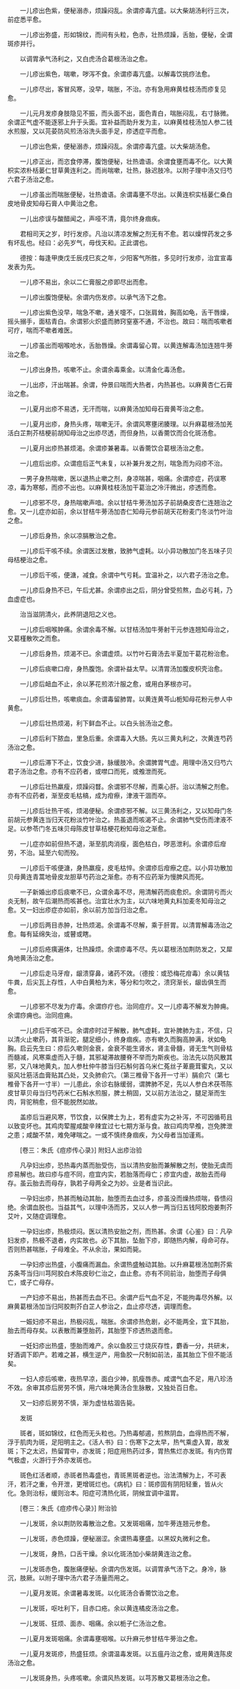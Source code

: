 <!-- { "loadSidebar": true } -->
　　一儿疹出色紫，便秘溺赤，烦躁闷乱。余谓疹毒亢盛。以大柴胡汤利行三次，前症悉平愈。

　　一儿疹出弥盛，形如锦纹，而间有头粒，色赤，壮热烦躁，舌胎，便秘，全谓斑疹并行。

　　以调胃承气汤利之，又白虎汤合葛根汤治之愈。

　　一儿疹出紫色，喘嗽，哕泻不食。余谓疹毒亢盛。以解毒饮挑痧法愈。

　　一儿疹尽出，客冒风寒，没早，喘胀，不治。亦有急用麻黄桂枝汤而疹复见愈。

　　一儿元月发疹身肢隐见不振，而头面不出，面色青白，喘胀闷乱，右寸脉微。余谓正气虚不能逐邪上升于头面。宜补益而助升发为主，以麻黄桂枝汤加人参二钱水煎服，又以芫荽防风煎汤浴洗头面手足，疹透症平而愈。

　　一儿疹出色紫，便秘溺赤，烦躁闷乱。余谓疹毒亢盛。以大柴胡汤愈。

　　一儿疹正出，而恣食停滞，腹饱便秘，壮热谵语。余谓食壅而毒不化。以大黄枳实浓朴栝蒌仁甘草黄连利之。而尚喘嗽，壮热，脉迟肢冷。以附子理中汤又归芍六君子汤治之愈。

　　一儿疹虽出而喘胀便秘，壮热谵语。余谓毒壅不尽出。以黄连枳实栝蒌仁桑白皮地骨皮知母石膏人中黄治之愈。

　　一儿出疹误与酸醋闻之，声哑不清，竟尔终身痼疾。

　　君相司天之岁，时行发疹。凡治以清凉发解之剂无有不愈。若以燥悍药发之多有坏乱也。经曰：必先岁气，毋伐天和。正此谓也。

　　德按：每逢甲庚戊壬辰戌巳亥之年，少阳客气所胜，多见时行发疹，治宜宣毒发表为先。

　　一儿疹不易出，余以二仁膏服之疹即尽出而愈。

　　一儿疹出腹饱便秘。余谓内伤发疹。以承气汤下之愈。

　　一儿疹出紫色没早，喘急不嗽，通关嚏不，口张肩耸，胸高如龟，舌干唇燥，摇头搦手，面枯青白。余谓邪火炽盛而肺窍窒塞不通，不治也。故曰：喘而咳嗽者可疗，喘而不嗽者难医。

　　一儿疹虽出而咽喉呛水，舌胎唇燥。余谓毒留心胃。以黄连解毒汤加连翘牛蒡治之愈。

　　一儿疹出身热，咳嗽不止。余谓余毒乘金。以清金化毒汤愈。

　　一儿出疹，汗出喘甚。余谓，仲景曰喘而大热者，内热甚也。以麻黄杏仁石膏治之愈。

　　一儿夏月出疹不易透，无汗而喘，以麻黄汤加知母石膏黄芩治之愈。

　　一儿夏月出疹，身热头疼，喘嗽无汗。余谓风寒壅闭腠理。以升麻葛根汤加羌活白芷荆芥桔梗前胡知母治之出疹尽透，而但身热，以香薷饮而合化斑汤愈。

　　一儿夏月出疹热甚烦渴。余谓疹兼暑毒。以香薷饮合葛根汤治之愈。

　　一儿痘后出疹。众谓痘后正气未复，以补兼升发之剂，喘急而为闷疹不治。

　　一男子身热喘嗽，医以退热止嗽之剂，身凉喘甚，咽痛。余谓疹症，药误寒凉，毒为寒郁，而疹不出也。以麻黄桂枝汤加干葛治之冷汗微出，疹透而愈。

　　一儿疹邪不尽，身热喘嗽声喑。余以甘桔牛蒡汤加苏子前胡桑皮杏仁连翘治之愈。又一儿症亦如前，余以甘桔牛蒡汤加杏仁知母元参前胡天花粉麦门冬淡竹叶治之愈。

　　一儿疹后身热，余以凉膈散治之愈。

　　一儿疹后干咳不续。余谓医过发散，致肺气虚耗。以小异功散加门冬五味子贝母桔梗治之愈。

　　一儿疹后干咳，便溏，减食。余谓中气亏耗。宜温补之，以六君子汤治之愈。

　　一儿疹后身热不已，午后尤甚。余谓疹出之后，阴分曾受煎熬，血必亏耗，乃血虚症也。

　　治当滋阴清火，此养阴退阳之义也。

　　一儿疹后咽喉肿痛。余谓余毒不解。以甘桔汤加牛蒡射干元参连翘知母治之，又葛槿散吹之而愈。

　　一儿疹后身热，烦渴不已。余谓虚烦。以竹叶石膏汤去半夏加干葛花粉治愈。

　　一儿疹后痰嗽口疳，身热腹饱。余谓补益太早。以清胃汤加腹皮枳壳治愈。

　　一儿疹后衄血不止，余以茅花煎浓汁服之愈，或用白茅根亦可。

　　一儿疹后壮热，咳嗽痰血。余谓毒留肺胃。以黄连黄芩山栀知母花粉元参人中黄愈。

　　一儿疹后壮热烦渴，利下鲜血不止。以白头翁汤治之愈。

　　一儿疹后利下脓血，里急后重。余谓毒入大肠。先以三黄丸利之，次黄连芍药汤治之愈。

　　一儿疹后滞下不止，饮食少进，脉缓肢冷。余谓脾胃气虚。用理中汤又归芍六君子汤治之愈。亦有不应药者，或噤口而死，或飧泄而死。

　　一儿疹后壮热羸瘦，烦躁闷瞀。余谓邪不尽解，而乘心肝。治以清解之剂愈。亦有不应药者，渐至皮毛枯槁，成为疳瘵，津液干涸而卒。

　　一儿疹后壮热干咳，烦渴便秘。余谓疹邪不解。以三黄汤利之，又以知母门冬前胡元参黄连当归天花粉淡竹叶治之。热虽退而咳渴不止。余谓肺气受伤而津液不足。以参苓门冬五味贝母陈皮甘草桔梗花粉知母治之渐愈。

　　一儿症亦如前但热不退，渐至肌肉消瘦，面色枯白，哕恶泄利。余谓疹后疳劳，不治。延至六旬而殁。

　　一儿疹后干咳便溏，身热羸瘦，皮毛枯悴。余谓疹后疳瘵之症。以小异功散加贝母黄连青蒿地骨皮龙胆草芍药治之渐愈。亦有不应药渐为慢脾风而死。

　　一子新婚出疹后痰嗽不已，众谓余毒不尽，用清解药而痰愈炽。余谓阴亏而火炎无制，故午后潮热而咳甚也。治宜壮水为主，以六味地黄丸料加麦冬知母治之愈。又一妇出疹症亦如前，余以前方加当归治之愈。

　　一儿疹后两目赤肿，壮热烦渴。余谓毒不尽解，乘于肝胃。以清胃解毒汤治之愈。每有延绵失治，或瞽或瞎。

　　一儿疹后疮痍遍体，壮热躁烦。余谓疹毒不尽。先以葛根汤加荆防发之，又犀角地黄汤治之愈。

　　一儿疹后走马牙疳，龈溃穿鼻，诸药不效。（德按：或恐梅花疳毒）余以黄牯牛粪，后尖瓦上存性，人中白黄柏为末，等分和匀吹之，溃窍渐长，龈齿俱生而愈。

　　一儿疹邪不尽发为疔毒。余谓痧疔也。治同痘疔。又一儿疹毒不解发为肿痈。余谓痧痈也。治同痘痈。

　　一儿疹后干咳不已。余谓疹时过于解散，肺气虚耗，宜补脾肺为主，不信，只以清火止嗽药，其背渐驼，腿足细小，终身痼疾。亦有嗽久而胸高肿满，状如龟胸。启云先生曰：疹后久嗽则金衰，金衰不能生肾水，肾主骨髓，肾无生气则骨枯而髓减，风寒乘虚而入于髓，其邪凝滞故腰脊不举而为斯疾也。治法先以防风散其邪，又八味地黄丸，加人参杜仲牛膝当归石斛何首乌米仁菟丝子萆鹿茸蜜丸，又以驱风壮筋活血膏贴其凸处，又灸肺俞穴。（第三椎骨下各开一寸半）膈俞穴（第七椎骨下各开一寸半）一儿患此，余诊右脉缓弱，谓脾肺不足，先以人参白术茯苓陈皮甘草贝母当归芍药米仁石斛水煎服，脾土稍固，又以前方法治之，腿足渐而生肉，背驼稍愈，但不能脱然如故。

　　盖疹后当避风寒，节饮食，以保脾土为上，若有虚实为之补泻，不可因循苟且以致变坏也。其鸡肉荤腥咸酸辛辣宜过七七期方渐与食。故曰鸡肉早飧，岂免脾泄之患；咸酸不禁，难免哮喘之。一或不慎终身痼疾，为父母者当加谨焉。

　　[卷三：朱氏《痘疹传心录》] 附妇人出疹治验 

　　凡孕妇出疹，恐热毒内蒸而胎受伤，当以清热安胎而兼解散之剂，使胎无虞而疹易解也。故曰疹与痘不同，痘宜内实，若胎落而母亡；疹宜内虚，故胎去而母存。虽云胎去而母存，孰若子母两全之为妙。业是者当识此。

　　一孕妇出疹，热甚而触动其胎，胎堕而去血过多，疹虽没而燥热烦喘，昏愦闷绝。余谓血脱也。当益其气，以理中汤而苏，又以人参一两当归五钱阿胶炮姜荆芥艾叶，又随症调理愈。

　　一孕妇出疹，热极烦闷。医以清热安胎之剂，而热甚。余谓《心鉴》曰：凡孕妇发疹，热极不退者，内实故也。必下其胎，坠胎下疹，即随热内解，母命可存。否则热甚喘胀，子母难全。不从余治，果如而毙。

　　一孕妇疹出热盛，小腹痛而漏血。余谓热盛触动其胎。以升麻葛根汤加荆芥紫苏条芩当归川芎阿胶白术陈皮砂仁治之，血止愈。亦有不同前治，胎堕而子母俱亡，或子亡母存。

　　一产妇疹不易出，热甚而去血不已。余谓产后气血不足，不能拘毒尽外解。以麻黄葛根汤加当归阿胶荆芥白芷人参治之，血止疹尽透，调理而愈。

　　一娠妇疹不易出，热极闷乱，喘胀。余谓疹热危剧，必不能两全，宜下其胎，胎去而母存矣。以表散而兼堕胎药，其胎堕下疹透热退而愈。

　　一妊妇疹出热盛，堕胎而难产。余以鱼胶三寸烧灰存性，麝香一分，共研末，好酒调下即产。若难之甚，横生逆产，用鱼胶一尺制如前法，虽其胎立下但不能活矣。

　　一妇人疹后咳嗽，夜热早凉，面白少神，肌瘦唇赤。咸谓气血不足，用八珍汤不效。余审其疹后房劳不慎，用六味地黄汤合生脉散，又独处百日愈。

　　又一妇疹后房劳不慎，渐为虚怯枯涸告毙。

　　发斑

　　斑者，斑如锦纹，红色而无头粒也。乃热毒郁遏，煎熬阴血，血得热而不解，浮于肌肉为斑，足阳明主之。《活人书》曰：伤寒下之太早，热气乘虚入胃，故发斑；下之太迟，热留胃中，亦发斑；阳症用热药过多，胃热焦烂亦发斑。有内伤胃气极虚，火游行于外亦发斑也。

　　斑色红活者顺，赤斑者热毒盛也，青斑黑斑者逆也。治法清解为上，不可表汗，若汗之重，令开泄，更增斑烂也。《病机》曰：斑疹固有阴阳轻重，皆从火化。急则治标，缓则治本。阳症可清热化斑，阴候宜调中温胃。

　　[卷三：朱氏《痘疹传心录》] 附治验 

　　一儿发斑，余以荆防败毒散治之愈。又发斑咽痛，加牛蒡连翘元参愈。

　　一儿发斑，赤色烦躁，便秘溺涩。余谓热毒壅盛。以黑奴丸微利之愈。

　　一儿发斑，身热，口舌干燥。余以化斑汤加小柴胡黄连治之愈。

　　一儿发斑赤色，腹胀痛便秘。余谓内伤发斑。以调胃承气汤下之。身冷，脉沉，肢厥。以附子理中汤六君子汤量而用之。

　　一儿夏月发斑。余谓暑毒发斑。以化斑汤合香薷饮治之愈。

　　一儿发斑，呕吐利下，目赤口疮。余以黄连橘皮汤治之愈。

　　一儿发斑、狂烦、面赤、咽痛。余以栀子仁汤治之愈。

　　一儿夏月发斑咽痛。余谓毒壅咽喉。以升麻元参甘桔牛蒡治之愈。

　　一儿夏月发斑疹，热盛狂烦。余谓温毒发斑。以五瘟丹治之愈，或用黄连陈皮汤治之愈。

　　一儿发斑身热，头疼咳嗽。余谓风热发斑。以芎苏散又葛根汤治之愈。

